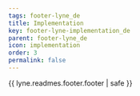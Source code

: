 ```yaml
---
tags: footer-lyne_de
title: Implementation
key: footer-lyne-implementation_de
parent: footer-lyne_de
icon: implementation
order: 3
permalink: false  
---
```

{{ lyne.readmes.footer.footer | safe }}


